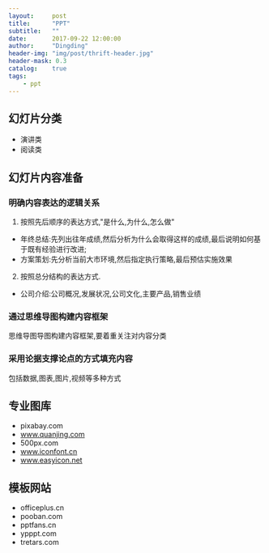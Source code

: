 ```yaml
---
layout:     post
title:      "PPT"
subtitle:   ""
date:       2017-09-22 12:00:00
author:     "Dingding"
header-img: "img/post/thrift-header.jpg"
header-mask: 0.3
catalog:    true
tags:
    - ppt 
---
```


## 幻灯片分类
* 演讲类
* 阅读类
## 幻灯片内容准备
### 明确内容表达的逻辑关系
1. 按照先后顺序的表达方式,"是什么,为什么,怎么做"
* 年终总结:先列出往年成绩,然后分析为什么会取得这样的成绩,最后说明如何基于既有经验进行改进;
* 方案策划:先分析当前大市环境,然后指定执行策略,最后预估实施效果
2. 按照总分结构的表达方式.
* 公司介绍:公司概况,发展状况,公司文化,主要产品,销售业绩
### 通过思维导图构建内容框架
思维导图导图构建内容框架,要着重关注对内容分类
### 采用论据支撑论点的方式填充内容
包括数据,图表,图片,视频等多种方式

## 专业图库
* pixabay.com
* www.quanjing.com
* 500px.com
* www.iconfont.cn
* www.easyicon.net

## 模板网站
* officeplus.cn
* pooban.com
* pptfans.cn
* ypppt.com
* tretars.com


